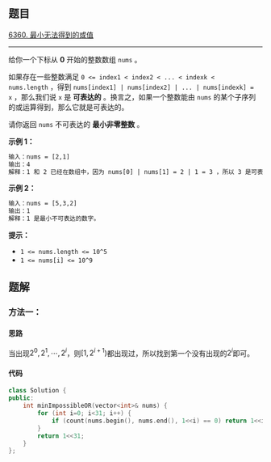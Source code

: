 ## 题目

[6360. 最小无法得到的或值](https://leetcode.cn/problems/minimum-impossible-or/)

---

给你一个下标从 **0** 开始的整数数组 `nums` 。

如果存在一些整数满足 `0 <= index1 < index2 < ... < indexk < nums.length` ，得到 `nums[index1] | nums[index2] | ... | nums[indexk] = x` ，那么我们说 `x` 是 **可表达的** 。换言之，如果一个整数能由 `nums` 的某个子序列的或运算得到，那么它就是可表达的。

请你返回 `nums` 不可表达的 **最小非零整数** 。

  

**示例 1：**

```txt
输入：nums = [2,1]
输出：4
解释：1 和 2 已经在数组中，因为 nums[0] | nums[1] = 2 | 1 = 3 ，所以 3 是可表达的。由于 4 是不可表达的，所以我们返回 4 。
```

**示例 2：**

```txt
输入：nums = [5,3,2]
输出：1
解释：1 是最小不可表达的数字。
```
  

**提示：**

-   `1 <= nums.length <= 10^5`
-   `1 <= nums[i] <= 10^9`

  

## 题解

### 方法一：

#### 思路

当出现$2^0, 2^1, \cdots, 2^i$，则$[1,2^{i+1})$都出现过，所以找到第一个没有出现的$2^i$即可。

#### 代码

```cpp
class Solution {
public:
    int minImpossibleOR(vector<int>& nums) {
        for (int i=0; i<31; i++) {
            if (count(nums.begin(), nums.end(), 1<<i) == 0) return 1<<i;
        }
        return 1<<31;
    }
};
```
